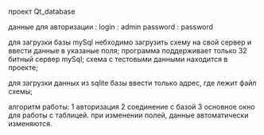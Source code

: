 проект Qt_database


данные для авторизации :
login : admin
password : password

для загрузки базы mySql небходимо загрузить схему
на свой сервер и ввести данные в указаные поля;
программа поддерживает только 32 битный сервер mySql;
схема с тестовыми данными находится в проекте;

для загрузки данных из sqlite базы ввести только адрес, где лежит файл схемы;


алгоритм работы:
1 авторизация
2 соединение с базой
3 основное окно для работы с таблицей. при изменении полей, данные автоматически изменяются.
